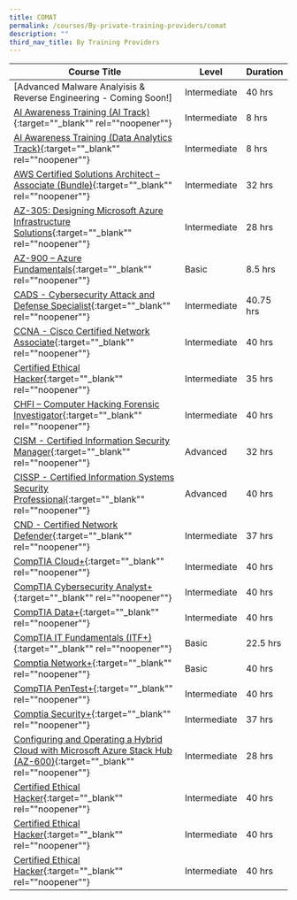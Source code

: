 ```yaml
---
title: COMAT
permalink: /courses/By-private-training-providers/comat
description: ""
third_nav_title: By Training Providers
---
```

|Course Title  | Level | Duration |
| - | - | - | 
|[Advanced Malware Analyisis & Reverse Engineering - Coming Soon!]|Intermediate|40 hrs |
|[AI Awareness Training (AI Track)](https://www.comat.com.sg/classroom-learning/training/ai/ai-awareness-training-ai-track/){:target=""_blank"" rel=""noopener""} |Intermediate|8 hrs |
|[AI Awareness Training (Data Analytics Track)](https://www.comat.com.sg/classroom-learning/training/ai/ai-awareness-training-data-analytics-track/){:target=""_blank"" rel=""noopener""} |Intermediate|8 hrs |
|[AWS Certified Solutions Architect – Associate (Bundle)](https://www.comat.com.sg/classroom-learning/training/cloud/aws-certified-solutions-architect-associate-bundle/){:target=""_blank"" rel=""noopener""} |Intermediate|32 hrs |
|[AZ-305: Designing Microsoft Azure Infrastructure Solutions](https://www.comat.com.sg/classroom-learning/training/cloud/az-305-designing-microsoft-azure-infrastructure-solutions/){:target=""_blank"" rel=""noopener""} |Intermediate|28 hrs |
|[AZ-900 – Azure Fundamentals](https://www.comat.com.sg/classroom-learning/training/cloud/az-900-azure-fundamentals/){:target=""_blank"" rel=""noopener""} |Basic|8.5 hrs |
|[CADS - Cybersecurity Attack and Defense Specialist](https://www.comat.com.sg/classroom-learning/training/cyber-security/cads-cybersecurity-attack-and-defense-specialist/){:target=""_blank"" rel=""noopener""} |Intermediate|40.75 hrs |
|[CCNA - Cisco Certified Network Associate](https://www.comat.com.sg/classroom-learning/training/networking/ccna-cisco-certified-network-associate/){:target=""_blank"" rel=""noopener""} |Intermediate|40 hrs |
|[Certified Ethical Hacker](https://www.comat.com.sg/classroom-learning/training/cyber-security/ceh-certified-ethical-hacker/){:target=""_blank"" rel=""noopener""} |Intermediate|35 hrs |
|[CHFI – Computer Hacking Forensic Investigator](https://www.comat.com.sg/classroom-learning/training/cyber-security/chfi-computer-hacking-forensic-investigator/){:target=""_blank"" rel=""noopener""} |Intermediate|40 hrs |
|[CISM - Certified Information Security Manager](https://www.comat.com.sg/classroom-learning/training/cyber-security/cism-certified-information-security-manager/){:target=""_blank"" rel=""noopener""} |Advanced|32 hrs |
|[CISSP - Certified Information Systems Security Professional](https://www.comat.com.sg/classroom-learning/training/cyber-security/cissp-certified-information-systems-security-professional/){:target=""_blank"" rel=""noopener""} |Advanced|40 hrs |
|[CND - Certified Network Defender](https://www.comat.com.sg/classroom-learning/training/cyber-security/cnd-certified-network-defender/){:target=""_blank"" rel=""noopener""} |Intermediate|37 hrs |
|[CompTIA Cloud+](https://www.comat.com.sg/classroom-learning/training/cloud/comptia-cloud/){:target=""_blank"" rel=""noopener""} |Intermediate|40 hrs |
|[CompTIA Cybersecurity Analyst+](https://www.comat.com.sg/classroom-learning/training/cyber-security/comptia-cybersecurity-analyst-cysa/){:target=""_blank"" rel=""noopener""} |Intermediate|40 hrs |
|[CompTIA Data+](https://www.comat.com.sg/classroom-learning/training/data-science/comptia-data/){:target=""_blank"" rel=""noopener""} |Intermediate|40 hrs |
|[CompTIA IT Fundamentals (ITF+)](https://www.comat.com.sg/classroom-learning/training/networking/comptia-it-fundamentals-itf/){:target=""_blank"" rel=""noopener""} |Basic|22.5 hrs |
|[Comptia Network+](https://www.comat.com.sg/classroom-learning/training/networking/comptia-network/){:target=""_blank"" rel=""noopener""} |Basic|40 hrs |
|[CompTIA PenTest+](https://www.comat.com.sg/classroom-learning/training/cyber-security/comptia-pentest/){:target=""_blank"" rel=""noopener""} |Intermediate|40 hrs |
|[Comptia Security+](https://www.comat.com.sg/classroom-learning/training/cyber-security/comptia-security/){:target=""_blank"" rel=""noopener""} |Intermediate|37 hrs |
|[Configuring and Operating a Hybrid Cloud with Microsoft Azure Stack Hub (AZ-600)](https://www.comat.com.sg/classroom-learning/training/cloud/configuring-and-operating-a-hybrid-cloud-with-microsoft-azure-stack-hub-az-600/){:target=""_blank"" rel=""noopener""} |Intermediate|28 hrs |
|[Certified Ethical Hacker](https://iclass.eccouncil.org/our-courses/certified-ethical-hacker-ceh/){:target=""_blank"" rel=""noopener""} |Intermediate|40 hrs |
|[Certified Ethical Hacker](https://iclass.eccouncil.org/our-courses/certified-ethical-hacker-ceh/){:target=""_blank"" rel=""noopener""} |Intermediate|40 hrs |
|[Certified Ethical Hacker](https://iclass.eccouncil.org/our-courses/certified-ethical-hacker-ceh/){:target=""_blank"" rel=""noopener""} |Intermediate|40 hrs |